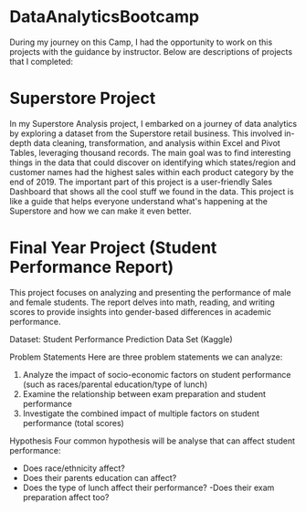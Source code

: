 # DataAnalyticsBootcamp
During my journey on this Camp, I had the opportunity to work on this projects with the guidance by instructor. Below are descriptions of projects that I completed:

# Superstore Project
In my Superstore Analysis project, I embarked on a journey of data analytics by exploring a dataset from the Superstore retail business. This involved in-depth data cleaning, transformation, and analysis within Excel and Pivot Tables, leveraging thousand records. The main goal was to find interesting things in the data that could discover on identifying which states/region and customer names had the highest sales within each product category by the end of 2019. The important part of this project is a user-friendly Sales Dashboard that shows all the cool stuff we found in the data. This project is like a guide that helps everyone understand what's happening at the Superstore and how we can make it even better.

# Final Year Project (Student Performance Report)

This project focuses on analyzing and presenting the performance of male and female students. The report delves into math, reading, and writing scores to provide insights into gender-based differences in academic performance.

Dataset: Student Performance Prediction Data Set (Kaggle)

Problem Statements 
Here are three problem statements we can analyze:
1. Analyze the impact of socio-economic factors on student performance (such as races/parental education/type of lunch)
2. Examine the relationship between exam preparation and student performance 
3. Investigate the combined impact of multiple factors on student performance (total scores)

Hypothesis
Four common hypothesis will be analyse that can affect  student performance:
- Does race/ethnicity affect?
- Does their parents education can affect?
- Does the type of lunch affect their performance?
-Does their exam preparation affect too?
